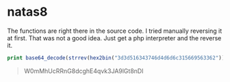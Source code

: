 # natas8

The functions are right there in the source code. I tried manually reversing it at first. That was not a good idea. Just get a php interpreter and the reverse it.

```php
print base64_decode(strrev(hex2bin("3d3d516343746d4d6d6c315669563362")));
```

> W0mMhUcRRnG8dcghE4qvk3JA9lGt8nDl